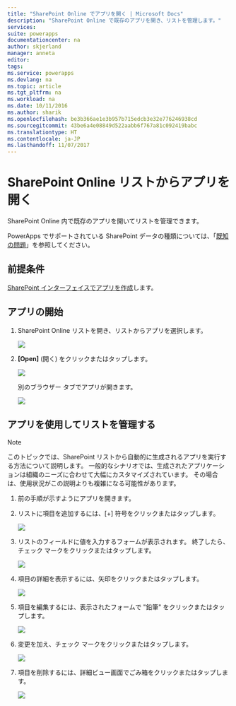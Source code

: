 ```yaml
---
title: "SharePoint Online でアプリを開く | Microsoft Docs"
description: "SharePoint Online で既存のアプリを開き、リストを管理します。"
services: 
suite: powerapps
documentationcenter: na
author: skjerland
manager: anneta
editor: 
tags: 
ms.service: powerapps
ms.devlang: na
ms.topic: article
ms.tgt_pltfrm: na
ms.workload: na
ms.date: 10/11/2016
ms.author: sharik
ms.openlocfilehash: be3b366ae1e3b957b715edcb3e32e776246938cd
ms.sourcegitcommit: 43be6a4e08849d522aabb6f767a81c092419babc
ms.translationtype: HT
ms.contentlocale: ja-JP
ms.lasthandoff: 11/07/2017
---
```

# <a name="open-app-from-a-sharepoint-online-list"></a>SharePoint Online リストからアプリを開く
SharePoint Online 内で既存のアプリを開いてリストを管理できます。

PowerApps でサポートされている SharePoint データの種類については、「[既知の問題](connections/connection-sharepoint-online.md#known-issues)」を参照してください。

## <a name="prerequisites"></a>前提条件
[SharePoint インターフェイスでアプリを作成](generate-app-from-sharepoint-list-interface.md)します。

## <a name="open-the-app"></a>アプリの開始
1. SharePoint Online リストを開き、リストからアプリを選択します。
   
    ![](./media/open-app-embedded-in-sharepoint/view-list-updated.png)
2. **[Open]** (開く) をクリックまたはタップします。
   
    ![](./media/open-app-embedded-in-sharepoint/open-button-updated.png)
   
    別のブラウザー タブでアプリが開きます。
   
    ![](./media/open-app-embedded-in-sharepoint/separate-tab-updated.png)

## <a name="manage-the-list-using-the-app"></a>アプリを使用してリストを管理する
> [!NOTE]
> このトピックでは、SharePoint リストから自動的に生成されるアプリを実行する方法について説明します。 一般的なシナリオでは、生成されたアプリケーションは組織のニーズに合わせて大幅にカスタマイズされています。 その場合は、使用状況がこの説明よりも複雑になる可能性があります。
> 
> 

1. 前の手順が示すようにアプリを開きます。
2. リストに項目を追加するには、[+] 符号をクリックまたはタップします。
   
    ![](./media/open-app-embedded-in-sharepoint/add-item.png)
3. リストのフィールドに値を入力するフォームが表示されます。 終了したら、チェック マークをクリックまたはタップします。
   
    ![](./media/open-app-embedded-in-sharepoint/enter-item.png)
4. 項目の詳細を表示するには、矢印をクリックまたはタップします。
   
    ![](./media/open-app-embedded-in-sharepoint/open-item.png)
5. 項目を編集するには、表示されたフォームで "鉛筆" をクリックまたはタップします。
   
    ![](./media/open-app-embedded-in-sharepoint/view-item.png)
6. 変更を加え、チェック マークをクリックまたはタップします。
   
    ![](./media/open-app-embedded-in-sharepoint/edit-item.png)
7. 項目を削除するには、詳細ビュー画面でごみ箱をクリックまたはタップします。
   
    ![](./media/open-app-embedded-in-sharepoint/delete-item.png)

